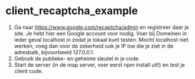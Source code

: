 # client_recaptcha_example

1. Ga naar https://www.google.com/recaptcha/admin en registreer daar je site. Je hebt hier een Google account voor nodig. Voer bij Domeinen in ieder geval localhost in zodat je lokaal kunt testen. Mocht localhost niet werken, voeg dan voor de zekerheid ook je IP toe die je ziet in de adresbalk, bijvoorbeeld 127.0.0.1.
2. Gebruik de publieke- en geheime sleutel in je code.
3. Start de server (in de map server, voer eerst npm install uit!) en test je client code.
